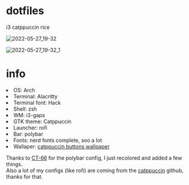 # dotfiles
i3 catppuccin rice

![2022-05-27_19-32](https://user-images.githubusercontent.com/96261163/170761946-4d1e00c4-6b47-42a2-ac5f-3362baa973aa.png)

![2022-05-27_19-32_1](https://user-images.githubusercontent.com/96261163/170761970-8528c4f4-961e-4a1d-8e6f-46442c1d1e7d.png)


# info
  <li>OS: Arch</li>
  <li>Terminal: Alacritty</li>
  <li>Terminal font: Hack</li>
  <li>Shell: zsh</li>
  <li>WM: i3-gaps</li>
  <li>GTK theme: Catppuccin</li>
  <li>Launcher: rofi</li>
  <li>Bar: polybar</li>
  <li>Fonts: nerd fonts complete, soo a lot</li>
  <li>Wallaper: <a href="https://github.com/catppuccin/wallpapers/blob/main/minimalistic/buttons.png">catppuccin buttons wallpaper</a>
<br>
<p>Thanks to <a href="https://github.com/CT-66">CT-66</a> for the polybar config, I just recolored and added a few things.<br>
Also a lot of my configs (like rofi) are coming from the <a href="https://github.com/catppuccin/catppuccin">catppuccin</a> github, thanks for that.</p>
